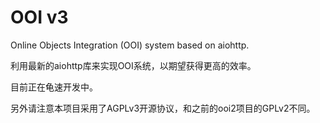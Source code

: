 # OOI v3
Online Objects Integration (OOI) system based on aiohttp.

利用最新的aiohttp库来实现OOI系统，以期望获得更高的效率。

目前正在龟速开发中。

另外请注意本项目采用了AGPLv3开源协议，和之前的ooi2项目的GPLv2不同。

